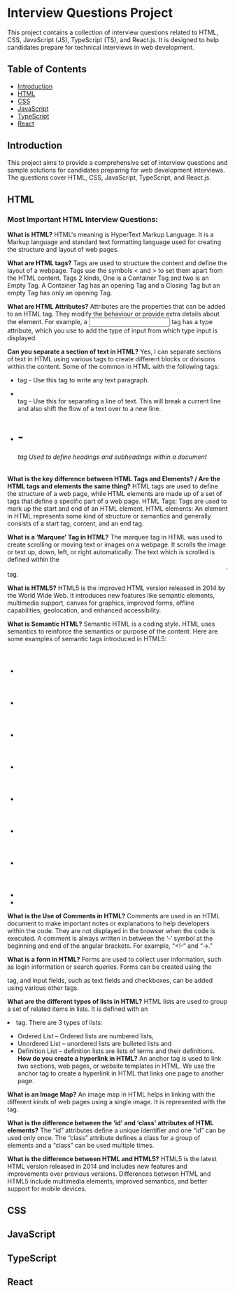# Interview Questions Project

This project contains a collection of interview questions related to HTML, CSS, JavaScript (JS), TypeScript (TS), and React.js. It is designed to help candidates prepare for technical interviews in web development.

## Table of Contents

- [Introduction](#introduction)
- [HTML](#html)
- [CSS](#css)
- [JavaScript](#javascript)
- [TypeScript](#typescript)
- [React](#react)

## Introduction

This project aims to provide a comprehensive set of interview questions and sample solutions for candidates preparing for web development interviews. The questions cover HTML, CSS, JavaScript, TypeScript, and React.js.

## HTML
### Most Important HTML Interview Questions:
**What is HTML?**
HTML's meaning is HyperText Markup Language. It is a Markup language and standard text formatting language used for creating the structure and layout of web pages.

 **What are HTML tags?**
Tags are used to structure the content and define the layout of a webpage. Tags use the symbols < and > to set them apart from the HTML content. Tags 2 kinds, One is a Container Tag and two is an Empty Tag. A  Container Tag has an opening Tag and a Closing Tag but an empty Tag has only an opening Tag.

**What are HTML Attributes?**
Attributes are the properties that can be added to an HTML tag. They modify the behaviour or provide extra details about the element. For example, a <input> tag has a type attribute, which you use to add the type of input from which type input is displayed.

**Can you separate a section of text in HTML?**
Yes, I can separate sections of text in HTML using various tags to create different blocks or divisions within the content. Some of the common in HTML with the following tags:
- <p> tag - Use this tag to write any text paragraph.
- <br> tag - Use this for separating a line of text. This will break a current line and also shift the flow of a text over to a new line.
- <h1> - <h6> tag Used to define headings and subheadings within a document

**What is the key difference between HTML Tags and Elements? / Are the HTML tags and elements the same thing?**
HTML tags are used to define the structure of a web page, while HTML elements are made up of a set of tags that define a specific part of a web page. 
HTML Tags: Tags are used to mark up the start and end of an HTML element.
HTML elements: An element in HTML represents some kind of structure or semantics and generally consists of a start tag, content, and an end tag. 

**What is a ‘Marquee’ Tag in HTML?**
The marquee tag in HTML was used to create scrolling or moving text or images on a webpage. It scrolls the image or text up, down, left, or right automatically. The text which is scrolled is defined within the <marquee> .. </marquee> tag.

**What is HTML5?**
HTML5 is the improved HTML version released in 2014 by the World Wide Web. It introduces new features like semantic elements, multimedia support, canvas for graphics, improved forms, offline capabilities, geolocation, and enhanced accessibility.

**What is Semantic HTML?**
Semantic HTML is a coding style. HTML uses semantics to reinforce the semantics or purpose of the content.
Here are some examples of semantic tags introduced in HTML5:
- <header>
- <nav>
- <main>
- <article>
- <section>
- <aside>
- <summary>
- <marks>
- <footer>

**What is the Use of Comments in HTML?**
Comments are used in an HTML document to make important notes or explanations to help developers within the code. They are not displayed in the browser when the code is executed. A comment is always written in between the ‘-‘ symbol at the beginning and end of the angular brackets. For example, “<!-“ and “->.”

**What is a form in HTML?**
Forms are used to collect user information, such as login information or search queries. Forms can be created using the <form> tag, and input fields, such as text fields and checkboxes, can be added using various other tags.

**What are the different types of lists in HTML?**
HTML lists are used to group a set of related items in lists. It is defined with an <li> tag. There are 3 types of lists: 
- Ordered List – Ordered lists are numbered lists,
- Unordered List – unordered lists are bulleted lists and
- Definition List – definition lists are lists of terms and their definitions.
**How do you create a hyperlink in HTML?**
An anchor tag is used to link two sections, web pages, or website templates in HTML. We use the anchor tag <a> to create a hyperlink in HTML that links one page to another page.

**What is an Image Map?**
An image map in HTML helps in linking with the different kinds of web pages using a single image. It is represented with the <map> tag.

**What is the difference between the ‘id' and ‘class' attributes of HTML elements?**
The “id” attributes define a unique identifier and one “id” can be used only once. The “class” attribute defines a class for a group of elements and a “class” can be used multiple times.

**What is the difference between HTML and HTML5?**
HTML5 is the latest HTML version released in 2014 and includes new features and improvements over previous versions. Differences between HTML and HTML5 include multimedia elements, improved semantics, and better support for mobile devices.


## CSS

## JavaScript

## TypeScript

## React
